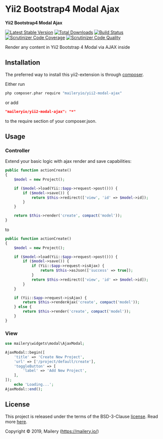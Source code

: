 # Yii2 Bootstrap4 Modal Ajax

**Yii2 Bootstrap4 Modal Ajax**

[![Latest Stable Version](https://poser.pugx.org/maileryio/yii2-modal-ajax/v/stable)](https://packagist.org/packages/maileryio/yii2-modal-ajax)
[![Total Downloads](https://poser.pugx.org/maileryio/yii2-modal-ajax/downloads)](https://packagist.org/packages/maileryio/yii2-modal-ajax)
[![Build Status](https://img.shields.io/travis/maileryio/yii2-modal-ajax.svg)](https://travis-ci.org/maileryio/yii2-modal-ajax)
[![Scrutinizer Code Coverage](https://img.shields.io/scrutinizer/coverage/g/maileryio/yii2-modal-ajax.svg)](https://scrutinizer-ci.com/g/maileryio/yii2-modal-ajax/)
[![Scrutinizer Code Quality](https://img.shields.io/scrutinizer/g/maileryio/yii2-modal-ajax.svg)](https://scrutinizer-ci.com/g/maileryio/yii2-modal-ajax/)

Render any content in Yii2 Bootstrap 4 Modal via AJAX inside

## Installation

The preferred way to install this yii2-extension is through [composer](http://getcomposer.org/download/).

Either run

```sh
php composer.phar require "maileryio/yii2-modal-ajax"
```

or add

```json
"maileryio/yii2-modal-ajax": "*"
```

to the require section of your composer.json.

## Usage

### Controller
Extend your basic logic with ajax render and save capabilities:
```php
public function actionCreate()
{
    $model = new Project();

    if ($model->load(Yii::$app->request->post())) {
        if ($model->save()) {             
            return $this->redirect(['view', 'id' => $model->id]);             
        }
    }

    return $this->render('create', compact('model'));
}
```
to
```php
public function actionCreate()
{
    $model = new Project();

    if ($model->load(Yii::$app->request->post())) {
        if ($model->save()) {             
            if (Yii::$app->request->isAjax) {
                return $this->asJson(['success' => true]);
            }
            return $this->redirect(['view', 'id' => $model->id]);             
        }
    }

    if (Yii::$app->request->isAjax) {
        return $this->renderAjax('create', compact('model'));
    } else {
        return $this->render('create', compact('model'));
    }
}
```

### View
```php
use mailery\widgets\modal\AjaxModal;

AjaxModal::begin([
    'title' => 'Create New Project',
    'url' => ['/project/default/create'],
    'toggleButton' => [
        'label' => 'Add New Project',
    ],
]);
    echo 'Loading...';
AjaxModal::end();
```

## License

This project is released under the terms of the BSD-3-Clause [license](LICENSE).
Read more [here](http://choosealicense.com/licenses/bsd-3-clause).

Copyright © 2019, Mailery (https://mailery.io/)
